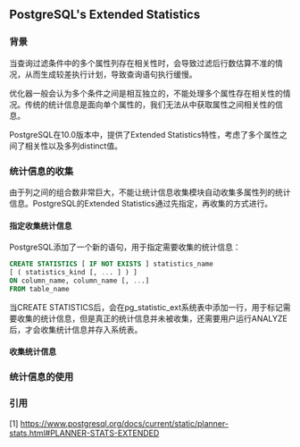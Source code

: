 ## PostgreSQL's Extended Statistics

### 背景

当查询过滤条件中的多个属性列存在相关性时，会导致过滤后行数估算不准的情况，从而生成较差执行计划，导致查询语句执行缓慢。

优化器一般会认为多个条件之间是相互独立的，不能处理多个属性存在相关性的情况。传统的统计信息是面向单个属性的，我们无法从中获取属性之间相关性的信息。

PostgreSQL在10.0版本中，提供了Extended Statistics特性，考虑了多个属性之间了相关性以及多列distinct值。

### 统计信息的收集

由于列之间的组合数非常巨大，不能让统计信息收集模块自动收集多属性列的统计信息。PostgreSQL的Extended Statistics通过先指定，再收集的方式进行。

#### 指定收集统计信息

PostgreSQL添加了一个新的语句，用于指定需要收集的统计信息：

```sql
CREATE STATISTICS [ IF NOT EXISTS ] statistics_name
[ ( statistics_kind [, ... ] ) ]
ON column_name, column_name [, ...]
FROM table_name
```

当CREATE STATISTICS后，会在pg_statistic_ext系统表中添加一行，用于标记需要收集的统计信息，但是真正的统计信息并未被收集，还需要用户运行ANALYZE后，才会收集统计信息并存入系统表。


#### 收集统计信息

### 统计信息的使用

### 引用

[1] https://www.postgresql.org/docs/current/static/planner-stats.html#PLANNER-STATS-EXTENDED